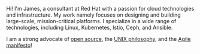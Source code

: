 Hi! I'm James, a consultant at Red Hat with a passion for cloud technologies and infrastructure. My work namely focuses on designing and building large-scale, mission-critical platforms. I specialize in a wide range of technologies, including Linux, Kubernetes, Istio, Ceph, and Ansible. 

I am a strong advocate of [open source](https://www.redhat.com/en/topics/open-source/what-is-open-source), the [UNIX philosophy](https://cscie2x.dce.harvard.edu/hw/ch01s06.html), and the [Agile manifesto](https://agilemanifesto.org)!
